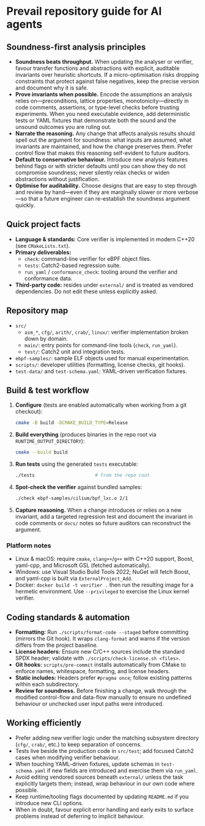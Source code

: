 # Prevail repository guide for AI agents

## Soundness-first analysis principles
- **Soundness beats throughput.** When updating the analyser or verifier, favour transfer functions and abstractions with explicit, auditable invariants over heuristic shortcuts. If a micro-optimisation risks dropping constraints that protect against false negatives, keep the precise version and document why it is safe.
- **Prove invariants when possible.** Encode the assumptions an analysis relies on—preconditions, lattice properties, monotonicity—directly in code comments, assertions, or type-level checks before trusting experiments. When you need executable evidence, add deterministic tests or YAML fixtures that demonstrate both the sound and the unsound outcomes you are ruling out.
- **Narrate the reasoning.** Any change that affects analysis results should spell out the argument for soundness: what inputs are assumed, what invariants are maintained, and how the change preserves them. Prefer control flow that makes this reasoning self-evident to future auditors.
- **Default to conservative behaviour.** Introduce new analysis features behind flags or with stricter defaults until you can show they do not compromise soundness; never silently relax checks or widen abstractions without justification.
- **Optimise for auditability.** Choose designs that are easy to step through and review by hand—even if they are marginally slower or more verbose—so that a future engineer can re-establish the soundness argument quickly.

## Quick project facts
- **Language & standards:** Core verifier is implemented in modern C++20 (see `CMakeLists.txt`).
- **Primary deliverables:**
  - `check`: command-line verifier for eBPF object files.
  - `tests`: Catch2-based regression suite.
  - `run_yaml` / `conformance_check`: tooling around the verifier and conformance data.
- **Third-party code:** resides under `external/` and is treated as vendored dependencies. Do not edit these unless explicitly asked.

## Repository map
- `src/`
  - `asm_*`, `cfg/`, `arith/`, `crab/`, `linux/`: verifier implementation broken down by domain.
  - `main/`: entry points for command-line tools (`check`, `run_yaml`).
  - `test/`: Catch2 unit and integration tests.
- `ebpf-samples/`: sample ELF objects used for manual experimentation.
- `scripts/`: developer utilities (formatting, license checks, git hooks).
- `test-data/` and `test-schema.yaml`: YAML-driven verification fixtures.

## Build & test workflow
1. **Configure** (tests are enabled automatically when working from a git checkout):
   ```bash
   cmake -B build -DCMAKE_BUILD_TYPE=Release
   ```
2. **Build everything** (produces binaries in the repo root via `RUNTIME_OUTPUT_DIRECTORY`):
   ```bash
   cmake --build build
   ```
3. **Run tests** using the generated `tests` executable:
   ```bash
   ./tests                      # from the repo root
   ```
4. **Spot-check the verifier** against bundled samples:
   ```bash
   ./check ebpf-samples/cilium/bpf_lxc.o 2/1
   ```
5. **Capture reasoning.** When a change introduces or relies on a new invariant, add a targeted regression test and document the invariant in code comments or `docs/` notes so future auditors can reconstruct the argument.

### Platform notes
- Linux & macOS: require `cmake`, `clang++`/`g++` with C++20 support, Boost, yaml-cpp, and Microsoft GSL (fetched automatically).
- Windows: use Visual Studio Build Tools 2022; NuGet will fetch Boost, and yaml-cpp is built via `ExternalProject_Add`.
- Docker: `docker build -t verifier .` then run the resulting image for a hermetic environment. Use `--privileged` to exercise the Linux kernel verifier.

## Coding standards & automation
- **Formatting:** Run `./scripts/format-code --staged` before committing (mirrors the Git hook). It wraps `clang-format` and warns if the version differs from the project baseline.
- **License headers:** Ensure new C/C++ sources include the standard SPDX header; validate with `./scripts/check-license.sh <files>`.
- **Git hooks:** `scripts/pre-commit` installs automatically from CMake to enforce names, whitespace, formatting, and license headers.
- **Static includes:** Headers prefer `#pragma once`; follow existing patterns within each subdirectory.
- **Review for soundness.** Before finishing a change, walk through the modified control-flow and data-flow manually to ensure no undefined behaviour or unchecked user input paths were introduced.

## Working efficiently
- Prefer adding new verifier logic under the matching subsystem directory (`cfg/`, `crab/`, etc.) to keep separation of concerns.
- Tests live beside the production code in `src/test`; add focused Catch2 cases when modifying verifier behaviour.
- When touching YAML-driven fixtures, update schemas in `test-schema.yaml` if new fields are introduced and exercise them via `run_yaml`.
- Avoid editing vendored sources beneath `external/` unless the task explicitly targets them; instead, wrap behaviour in our own code where possible.
- Keep runtime/tooling flags documented by updating `README.md` if you introduce new CLI options.
- When in doubt, favour explicit error handling and early exits to surface problems instead of deferring to implicit behaviour.
